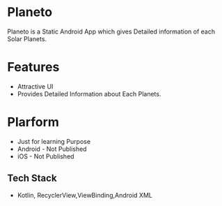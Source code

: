 
# Planeto

Planeto is a Static Android App which gives Detailed information of each Solar Planets.

# Features
* Attractive UI
* Provides Detailed Information about Each Planets.

# Plarform

* Just for learning Purpose
* Android - Not Published
* iOS - Not Published



## Tech Stack

* Kotlin, RecyclerView,ViewBinding,Android XML


